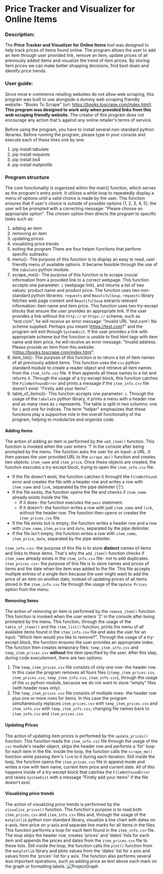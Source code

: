 # Price Tracker and Visualizer for Online Items
### Description:
The **Price Tracker and Visualizer for Online Items** tool was designed to help track prices of items found online. The program allows the user to add an item through user provided link, remove an item, update prices of all previously added items and visualize the trend of item prices. By storing item prices we can make better shopping decisions, find best deals and identify price trends.
### User guide:
Since most e-commerce retailing websites do not allow web scraping, this program was built to use alongside a dummy web scraping friendly website- "Books To Scrape" (url: https://books.toscrape.com/index.html). **This program was designed to work only when provided links from this web scraping friendly website.** The creator of this program does not encourage any action that's against any online retailer's terms of service.

Before using the program, you have to install several non-standard python libraries. Before running the program, please type in your console and execute each of these lines one by one:
1. pip install tabulate
2. pip install requests
3. pip install bs4
4. pip install matplotlib
### Program structure
The core functionality is organized within the main() function, which serves as the program's entry point. It utilizes a while loop to repeatedly display a menu of options until a valid choice is made by the user. This function ensures that if user's choice is outside of possible options (1, 2, 3, 4, 5), the user will be prompted with a correcting message: "Please choose an appropriate option". The chosen option then directs the program to specific tasks such as:
1. adding an item
2. removing an item
3. updating prices
4. visualizing price trends
5. exiting the program
There are four helper functions that perform specific subtasks:
1. menu()- The purpose of this function is to display an easy to read, user friendly menu of available options. It became feasible through the use of the `tabulate` python module.
2. scrape_me(i)- The purpose of this function is to scrape crucial information from a provided link to a correct webpage. This function accepts one parameter: `i` (webpage link), and returns a list of two values: product name and product price. The function uses two non-standard python libraries: `requests` and `BeautifulSoup`. `requests` library fetches web page content and `BeautifulSoup` extracts relevant information: item name and item price. This function uses two try-except blocks that ensure the user provides an appropriate link. If the user provides a link without the `http://` or `https://` scheme, such as "test.com", he will receive an error message: "Invalid URL 'test.com': No scheme supplied. Perhaps you meant \https://test.com?" and the program will exit through `SystemExit`. If the user provides a link with appropriate scheme but the function is unable to find html tags with item name and item price, he will receive an error message: "Invalid address. Please provide an item from this website: \https://books.toscrape.com/index.html".
3. item_list()- The purpose of this function is to return a list of item names of all previously added items. This function uses the `csv` python standard module to create a reader object and retrieve all item names from the `item_info.csv` file. It then appends all these names to a list and returns it. Through the usage of a try-except block, this function catches the `FileNotFoundError` and prints a message if the `item_info.csv` file doesn't exist: "Firstly add your items".
4. table_of_items(i)- This function accepts one parameter: `i`. Through the usage of the `tabulate` python library, it prints a menu with a header row and as many rows as `i` represents. The table is split in two columns: one for `i` and one for indices.
The term "helper" emphasizes that these functions play a supportive role in the overall functionality of the program, helping to modularize and organize code.
#### Adding Items
The action of adding an item is performed by the `add_item()` function.
This function is invoked when the user enters '1' in the console after being prompted by the menu.
The function asks the user for an input- a URL. It then passes the user provided URL to the `scrape_me()` function and creates two objects: `item_name` and `item_price`. Once these objects are created, the function executes a try-except block, trying to open the `item_info.csv` file.
* If the file doesn't exist, the function catches it throught the `FileNotFound` error and creates the file with a header row and writes a row with `item_name` and `link`, separated by the pipe delimiter ('|'). 
* If the file exists, the function opens the file and checks if `item_name` already exists inside the file.
	* If it does- the function executes the `pass` statement.
	* If it doesn't- the function writes a row with just `item_name` and `link`, without the header row.
The function then opens or creates the `item_prices.csv` file.
* If the file exists but is empty, the function writes a header row and a row with `item_name`, `item_price` and `date`, separated by the pipe delimiter.
* If the file isn't empty, the function writes a row with `item_name`, `item_price`, `date`, separated by the pipe delimiter.

`item_info.csv`- the purpose of this file is to store **distinct** names of items and links to these items. That's why the `add_item()` function checks if `item_name` already exists in the `item_info.csv` file- not to add duplicates.
`item_prices.csv`- the purpose of this file is to store names and prices of items and the date when the item was added to the file. This file accepts multiple entries of a single item because the user might want to add the price of an item on another date, instead of updating prices of all items stored in the `item_info.csv` file through the usage of the `Update Prices` option from the menu.
#### Removing Items
The action of removing an item is performed by the `remove_item()` function.
This function is invoked when the user enters '2' in the console after being prompted by the menu.
This function, through the usage of the `table_of_items()` and the `item_list()` function, prints the menu of all available items found in the `item_info.csv` file and asks the user for an input: "Which item would you like to remove?". Through the usage of a try-except block, the function ensures the user provides an appropriate index. The function then creates temporary files: `temp_item_info.csv` and `temp_item_prices.csv` **without** the item specified by the user. After this step, during code executement, there are two options:
1. The `temp_item_prices.csv` file consists of only one row- the header row. In this case the program removes all fours files (`itemp_item_prices.csv`, `item_prices.csv`, `temp_item_info.csv`, `item_info.csv`), through the usage of the `os` python module, because we do not want to store "empty" files (with header rows only).
2. The `temp_item_prices.csv` file consists of multiple rows- the header row plus one or more rows for items. In this case the program simultaneously replaces `item_prices.csv` with `temp_item_prices.csv` and `item_info.csv` with `temp_item_info.csv`, changing file names back to `item_info.csv` and `item_prices.csv`.
#### Updating Prices
The action of updating item prices is performed by the `update_prices()` function.
This function reads the `item_info.csv` file through the usage of the `csv` module's reader object, skips the header row and performs a 'for' loop for each item in the file. Inside the loop, the function calls the `scrape_me()` function while passing item's `link` to it during each iteration. Still inside the loop, the function opens the `item_prices.csv` file in append mode and writes a row with item name, current item price and current date. All of this happens inside of a try-except block that catches the `FileNotFoundError` and raises `SystemExit` with a message "Firstly add your items" if the file doesn't exst.
#### Visualizing price trends
The action of visualizing price trends is performed by the `visualize_prices()` function.
This function's purpose is to read both `item_prices.csv` and `item_info.csv` files and, through the usage of the `matplotlib` python non-standard library, visualize a line chart with dates on x-axis, item price on y-axis and separate line marks for all items in the files.
This function performs a loop for each item found in the `item_info.csv` file. The loop skips the header row, creates 'prices' and 'dates' lists for each item and appends the prices and dates from the `item_prices.csv` file to these lists. Still inside the loop, the function calls the `plot()` function from the `matplotlib` library and plots values from the 'dates' list for x axis and values from the 'prices' list for y axis. The function also performs several less important operations, such as adding price as text above each mark on the graph or formatting labels.
![ProjectGraph](https://github.com/DominikNapierala/PortfolioProjects/assets/112898686/06d5c12c-f546-4ccd-9927-faffffa00566)
